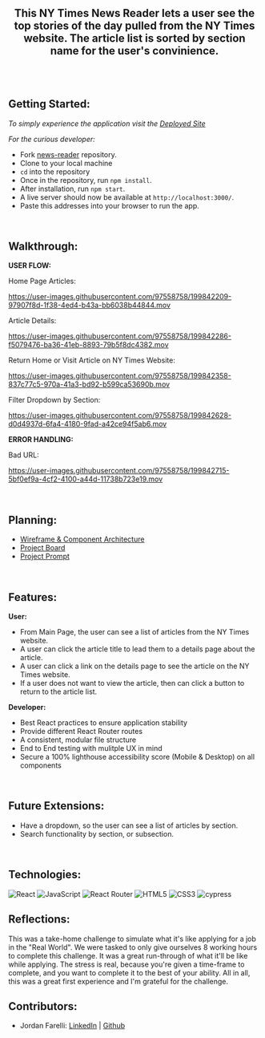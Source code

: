 <h2 align="center">
  <!-- <img alt="funky" src="./src/assets/mmlogo.png" width="738px"/> -->
<br>
<br>
  This NY Times News Reader lets a user see the top stories of the day pulled from the NY Times website.
  The article list is sorted by section name for the user's convinience.
</h2>
<br>
<div align="center">

<br>

</div>

## <b>Getting Started:</b>

_To simply experience the application visit the [Deployed Site](https://news-reader-teal.vercel.app/)_

_For the curious developer:_

* Fork [news-reader](https://github.com/jfarelli/news-reader) repository.
* Clone to your local machine
* `cd` into the repository
* Once in the repository, run `npm install`.
* After installation, run `npm start`.
* A live server should now be available at `http://localhost:3000/`.
* Paste this addresses into your browser to run the app.

<br>

## <b>Walkthrough:</b>

**USER FLOW:**

Home Page Articles:

https://user-images.githubusercontent.com/97558758/199842209-97907f8d-1f38-4ed4-b43a-bb6038b44844.mov

Article Details:

https://user-images.githubusercontent.com/97558758/199842286-f5079476-ba36-41eb-8893-79b5f8dc4382.mov

Return Home or Visit Article on NY Times Website:

https://user-images.githubusercontent.com/97558758/199842358-837c77c5-970a-41a3-bd92-b599ca53690b.mov

Filter Dropdown by Section:

https://user-images.githubusercontent.com/97558758/199842628-d0d4937d-6fa4-4180-9fad-a42ce94f5ab6.mov


**ERROR HANDLING:**

Bad URL:

https://user-images.githubusercontent.com/97558758/199842715-5bf0ef9a-4cf2-4100-a44d-11738b723e19.mov

<br>

## <b>Planning:</b>

- [Wireframe & Component Architecture](https://www.figma.com/file/fKDJPzyMHtcSDRWS2151IU/News-Reader)<br>
- [Project Board](https://github.com/users/jfarelli/projects/4/views/1)
- [Project Prompt](https://mod4.turing.edu/projects/take_home/take_home_fe)

<br>

## <b>Features:</b>

**User:**

- From Main Page, the user can see a list of articles from the NY Times website.
- A user can click the article title to lead them to a details page about the article.
- A user can click a link on the details page to see the article on the NY Times website.
- If a user does not want to view the article, then can click a button to return to the article list.

**Developer:**

- Best React practices to ensure application stability
- Provide different React Router routes
- A consistent, modular file structure
- End to End testing with mulitple UX in mind
- Secure a 100% lighthouse accessibility score (Mobile & Desktop) on all components

<br>

## <b>Future Extensions:</b>

- Have a dropdown, so the user can see a list of articles by section.
- Search functionality by section, or subsection.

<br>

## <b>Technologies:</b>

![React](https://img.shields.io/badge/react-%2320232a.svg?style=for-the-badge&logo=react&logoColor=%2361DAFB)
![JavaScript](https://img.shields.io/badge/javascript-%23323330.svg?style=for-the-badge&logo=javascript&logoColor=%23F7DF1E)
![React Router](https://img.shields.io/badge/React_Router-CA4245?style=for-the-badge&logo=react-router&logoColor=white)
![HTML5](https://img.shields.io/badge/html5-%23E34F26.svg?style=for-the-badge&logo=html5&logoColor=white)
![CSS3](https://img.shields.io/badge/css3-%231572B6.svg?style=for-the-badge&logo=css3&logoColor=white)
![cypress](https://img.shields.io/badge/-cypress-%23E5E5E5?style=for-the-badge&logo=cypress&logoColor=058a5e)
<br>

## <b>Reflections:</b>

<p>This was a take-home challenge to simulate what it's like applying for a job in the "Real World". We were tasked to only give ourselves 8 working hours to complete this challenge. It was a great run-through of what it'll be like while applying. The stress is real, because you're given a time-frame to complete, and you want to complete it to the best of your ability.
All in all, this was a great first experience and I'm grateful for the challenge.</p>
</details>


## <b>Contributors:</b>

- Jordan Farelli:
  [LinkedIn](https://www.linkedin.com/in/jordan-farelli/) | [Github](https://github.com/jfarelli)